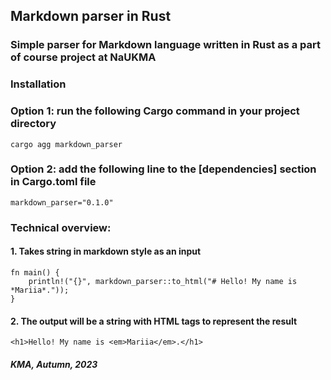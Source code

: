 ## Markdown parser in Rust
### Simple parser for Markdown language written in Rust as a part of course project at NaUKMA

### Installation

### Option 1: run the following Cargo command in your project directory 
```
cargo agg markdown_parser
```

### Option 2: add the following line to the [dependencies] section in Cargo.toml file

```
markdown_parser="0.1.0" 
```

### Technical overview:

#### 1. Takes string in markdown style as an input
```
fn main() {
    println!("{}", markdown_parser::to_html("# Hello! My name is *Mariia*."));
}
```

#### 2. The output will be a string with HTML tags to represent the result

```
<h1>Hello! My name is <em>Mariia</em>.</h1>
```
#### *KMA, Autumn, 2023*  